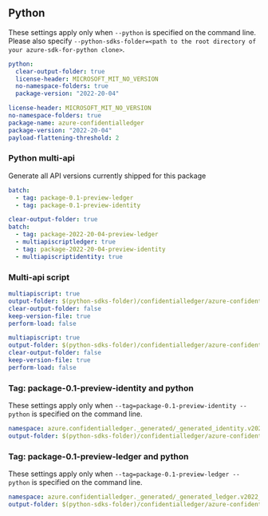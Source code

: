 ## Python

These settings apply only when `--python` is specified on the command line.
Please also specify `--python-sdks-folder=<path to the root directory of your azure-sdk-for-python clone>`.

```yaml !$(track2)
python:
  clear-output-folder: true
  license-header: MICROSOFT_MIT_NO_VERSION
  no-namespace-folders: true
  package-version: "2022-20-04"
```

```yaml $(track2)
license-header: MICROSOFT_MIT_NO_VERSION
no-namespace-folders: true
package-name: azure-confidentialledger
package-version: "2022-20-04"
payload-flattening-threshold: 2
```

### Python multi-api

Generate all API versions currently shipped for this package

```yaml $(multiapi) && !$(track2)
batch:
  - tag: package-0.1-preview-ledger
  - tag: package-0.1-preview-identity
```

```yaml $(multiapi) && $(track2)
clear-output-folder: true
batch:
  - tag: package-2022-20-04-preview-ledger
  - multiapiscriptledger: true
  - tag: package-2022-20-04-preview-identity
  - multiapiscriptidentity: true
```

### Multi-api script

```yaml $(multiapiscriptidentity)
multiapiscript: true
output-folder: $(python-sdks-folder)/confidentialledger/azure-confidentialledger/azure/confidentialledger/_generated/_generated_identity
clear-output-folder: false
keep-version-file: true
perform-load: false
```

```yaml $(multiapiscriptledger)
multiapiscript: true
output-folder: $(python-sdks-folder)/confidentialledger/azure-confidentialledger/azure/confidentialledger/_generated/_generated_ledger
clear-output-folder: false
keep-version-file: true
perform-load: false
```

### Tag: package-0.1-preview-identity and python

These settings apply only when `--tag=package-0.1-preview-identity --python` is specified on the command line.
```yaml $(tag) == 'package-0.1-preview-identity'
namespace: azure.confidentialledger._generated/_generated_identity.v2022_20_04_preview
output-folder: $(python-sdks-folder)/confidentialledger/azure-confidentialledger/azure/confidentialledger/_generated/_generated_identity/v2022_20_04_preview
```

### Tag: package-0.1-preview-ledger and python

These settings apply only when `--tag=package-0.1-preview-ledger --python` is specified on the command line.
```yaml $(tag) == 'package-0.1-preview-ledger'
namespace: azure.confidentialledger._generated/_generated_ledger.v2022_20_04_preview
output-folder: $(python-sdks-folder)/confidentialledger/azure-confidentialledger/azure/confidentialledger/_generated/_generated_ledger/v2022_20_04_preview
```
